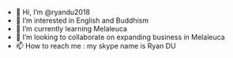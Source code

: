 - 👋 Hi, I’m @ryandu2018
- 👀 I’m interested in English and Buddhism
- 🌱 I’m currently learning Melaleuca
- 💞️ I’m looking to collaborate on expanding business in Melaleuca
- 📫 How to reach me : my skype name is Ryan DU 

<!---
ryandu2018/ryandu2018 is a ✨ special ✨ repository because its `README.md` (this file) appears on your GitHub profile.
You can click the Preview link to take a look at your changes.
--->
